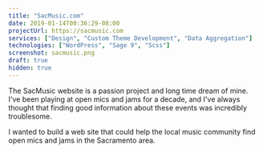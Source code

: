```yaml
---
title: "SacMusic.com"
date: 2019-01-14T00:36:29-08:00
projectUrl: https://sacmusic.com
services: ["Design", "Custom Theme Development", "Data Aggregation"]
technologies: ["WordPress", "Sage 9", "Scss"]
screenshot: sacmusic.png
draft: true
hidden: true
---
```

The SacMusic website is a passion project and long time dream of mine. I've been playing at open mics and jams for a decade, and I've always thought that finding good information about these events was incredibly troublesome. 

I wanted to build a web site that could help the local music community find open mics and jams in the Sacramento area. 

